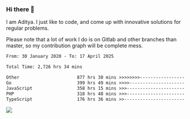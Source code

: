 ### Hi there 👋

I am Aditya. I just like to code, and come up with innovative solutions for regular problems.

Please note that a lot of work I do is on Gitlab and other branches than master, so my contribution graph will be complete mess.

<!--START_SECTION:waka-->

```txt
From: 30 January 2020 - To: 17 April 2025

Total Time: 2,726 hrs 34 mins

Other                      877 hrs 30 mins >>>>>>>>-----------------   32.18 %
Go                         399 hrs 49 mins >>>>---------------------   14.66 %
JavaScript                 358 hrs 15 mins >>>----------------------   13.14 %
PHP                        318 hrs 48 mins >>>----------------------   11.69 %
TypeScript                 176 hrs 36 mins >>-----------------------   06.48 %
```

<!--END_SECTION:waka-->

![](https://komarev.com/ghpvc/?username=BrainBuzzer)
